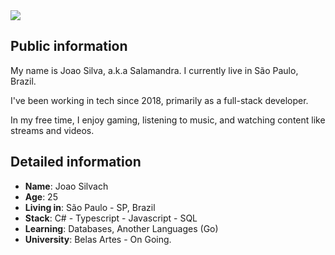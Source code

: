 <div>
    <a target='_blank' href="https://linkedin.com/in/jp-santos-silva">
        <img src="https://img.shields.io/badge/LinkedIn-0077B5?style=for-the-badge&logo=linkedin&logoColor=white">
    </a>
</div>

## Public information

My name is Joao Silva, a.k.a Salamandra. I currently live in São Paulo, Brazil.

I've been working in tech since 2018, primarily as a full-stack developer.

In my free time, I enjoy gaming, listening to music, and watching content like streams and videos.

## Detailed information

* **Name**: Joao Silvach
* **Age**: 25
* **Living in**: São Paulo - SP, Brazil
* **Stack**: C# - Typescript - Javascript - SQL
* **Learning**: Databases, Another Languages (Go)
* **University**: Belas Artes - On Going.
